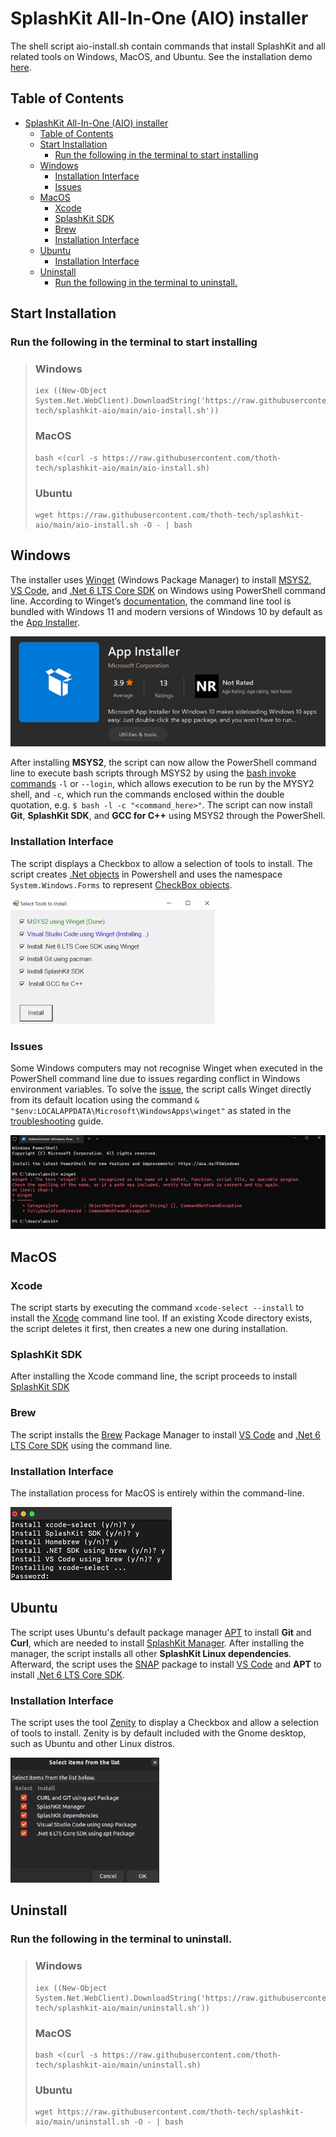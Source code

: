 # SplashKit All-In-One (AIO) installer

The shell script aio-install.sh contain commands that install SplashKit and all related tools on Windows, MacOS, and Ubuntu. See the installation demo [here](https://video.deakin.edu.au/media/t/1_ybysuvjw).

## Table of Contents

- [SplashKit All-In-One (AIO) installer](#splashkit-all-in-one-aio-installer)
  - [Table of Contents](#table-of-contents)
  - [Start Installation](#start-installation)
    - [Run the following in the terminal to start installing](#run-the-following-in-the-terminal-to-start-installing)
  - [Windows](#windows)
    - [Installation Interface](#installation-interface)
    - [Issues](#issues)
  - [MacOS](#macos)
    - [Xcode](#xcode)
    - [SplashKit SDK](#splashkit-sdk)
    - [Brew](#brew)
    - [Installation Interface](#installation-interface-1)
  - [Ubuntu](#ubuntu)
    - [Installation Interface](#installation-interface-2)
  - [Uninstall](#uninstall)
    - [Run the following in the terminal to uninstall.](#run-the-following-in-the-terminal-to-uninstall)

## Start Installation

### Run the following in the terminal to start installing

> ### Windows
>
> ```
> iex ((New-Object System.Net.WebClient).DownloadString('https://raw.githubusercontent.com/thoth-tech/splashkit-aio/main/aio-install.sh'))
> ```
>
> ### MacOS
>
> ```
> bash <(curl -s https://raw.githubusercontent.com/thoth-tech/splashkit-aio/main/aio-install.sh)
> ```
>
> ### Ubuntu
>
> ```
> wget https://raw.githubusercontent.com/thoth-tech/splashkit-aio/main/aio-install.sh -O - | bash
> ```

## Windows

The installer uses [Winget](https://github.com/microsoft/winget-cli) (Windows Package Manager) to install [MSYS2](https://www.msys2.org/), [VS Code](https://code.visualstudio.com/), and [.Net 6 LTS Core SDK](https://dotnet.microsoft.com/en-us/download) on Windows using PowerShell command line. According to Winget’s [documentation](https://docs.microsoft.com/en-us/windows/package-manager/winget/), the command line tool is bundled with Windows 11 and modern versions of Windows 10 by default as the [App Installer](https://apps.microsoft.com/store/detail/app-installer/9NBLGGH4NNS1?hl=en-us&gl=us).

![app-installer](images/app-installer.png)

After installing **MSYS2**, the script can now allow the PowerShell command line to execute bash scripts through MSYS2 by using the [bash invoke commands](https://www.gnu.org/software/bash/manual/html_node/Invoking-Bash.html) `-l` or `--login`, which allows execution to be run by the MYSY2 shell, and `-c`, which run the commands enclosed within the double quotation, e.g. `$ bash -l -c "<command_here>"`. The script can now install **Git**, **SplashKit SDK**, and **GCC for C++** using MSYS2 through the PowerShell.

### Installation Interface

The script displays a Checkbox to allow a selection of tools to install. The script creates [.Net objects](https://docs.microsoft.com/en-us/powershell/scripting/samples/creating-.net-and-com-objects--new-object-?view=powershell-7) in Powershell and uses the namespace `System.Windows.Forms` to represent [CheckBox objects](https://docs.microsoft.com/en-us/dotnet/api/system.windows.forms.checkbox?view=windowsdesktop-6.0).

![windows-interface](images/windows-interface.png)

### Issues

Some Windows computers may not recognise Winget when executed in the PowerShell command line due to issues regarding conflict in Windows environment variables. To solve the [issue](https://github.com/microsoft/winget-cli/issues/725), the script calls Winget directly from its default location using the command `& "$env:LOCALAPPDATA\Microsoft\WindowsApps\winget"` as stated in the [troubleshooting](https://github.com/microsoft/winget-cli/tree/master/doc/troubleshooting) guide.

![winget-issue](images/winget-issue.png)

## MacOS

### Xcode

The script starts by executing the command `xcode-select --install` to install the [Xcode](https://mac.install.guide/commandlinetools/4.html) command line tool. If an existing Xcode directory exists, the script deletes it first, then creates a new one during installation.

### SplashKit SDK

After installing the Xcode command line, the script proceeds to install [SplashKit SDK](https://splashkit.io/articles/installation/mac/step-2/)

### Brew

The script installs the [Brew](https://brew.sh/) Package Manager to install [VS Code](https://code.visualstudio.com/) and [.Net 6 LTS Core SDK](https://dotnet.microsoft.com/en-us/download) using the command line.

### Installation Interface

The installation process for MacOS is entirely within the command-line.

![macOS-CLI](images/macOS-CLI.png)

## Ubuntu

The script uses Ubuntu's default package manager [APT](https://wiki.debian.org/Apt) to install **Git** and **Curl**, which are needed to install [SplashKit Manager](https://splashkit.io/articles/installation/ubuntu/step-1/). After installing the manager, the script installs all other **SplashKit Linux dependencies**. Afterward, the script uses the [SNAP](https://snapcraft.io/) package to install [VS Code](https://code.visualstudio.com/) and **APT** to install [.Net 6 LTS Core SDK](https://dotnet.microsoft.com/en-us/download).

### Installation Interface

The script uses the tool [Zenity](https://manpages.ubuntu.com/manpages/trusty/man1/zenity.1.html) to display a Checkbox and allow a selection of tools to install. Zenity is by default included with the Gnome desktop, such as Ubuntu and other Linux distros.

![ubuntu-interface](images/ubuntu-interface.png)

## Uninstall

### Run the following in the terminal to uninstall.

> ### Windows
>
> ```
> iex ((New-Object System.Net.WebClient).DownloadString('https://raw.githubusercontent.com/thoth-tech/splashkit-aio/main/uninstall.sh'))
> ```
>
> ### MacOS
>
> ```
> bash <(curl -s https://raw.githubusercontent.com/thoth-tech/splashkit-aio/main/uninstall.sh)
> ```
>
> ### Ubuntu
>
> ```
> wget https://raw.githubusercontent.com/thoth-tech/splashkit-aio/main/uninstall.sh -O - | bash
> ```
